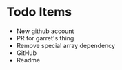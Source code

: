 # Todo Items
- New github account
- PR for garret's thing
- Remove special array dependency 
- GitHub
- Readme